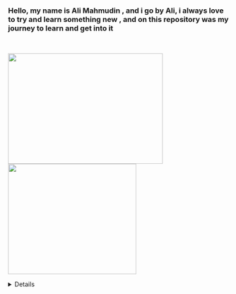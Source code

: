 ### Hello, my name is Ali Mahmudin , and i go by Ali, i always love to try and learn something new , and on this repository was my journey to learn and get into it
<br>
<p align = "inline">
  <img src = "https://github-readme-stats.vercel.app/api?username=drogan120&show_icons=true&theme=light" height="250" width="350" >
  <img src = "https://github-readme-stats.vercel.app/api/top-langs/?username=drogan120&layout=compact" height="250" width="290">
</p>

<details>
  <br>
  <img src = "https://github-readme-stats.vercel.app/api/top-langs/?username=drogan120&theme=light&line_height=60">
</details>
